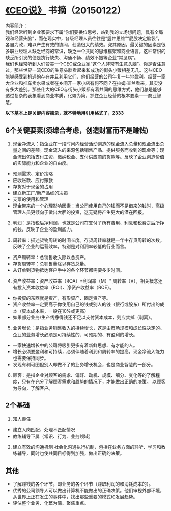 # [《CEO说》](http://product.dangdang.com/24022063.html) 书摘（20150122）

内容简介：   
我们经常听到企业家要求下属“你们要换位思考，站到我的立场想问题，具有全局观和经营头脑”，而在现实中，各级经理人员往往是“竖井思维”“屁股决定脑袋”，各自为政，难以产生有效的协同，创造很大的绩效。究其原因，最关键的因素是很多职业经理人缺乏经商的常识，缺乏一个共同的思维框架和商业语言。这种常识的缺乏所引发的便是执行缺失、沟通不畅、绩效不振等企业“常见病”。     
我们也经常听到人们赞美一个CEO或企业家“这个人非常有生意头脑”。你是否注意过，那些世界一流CEO的生意头脑看起来和成功的街头小贩相差无几。这些CEO能够感受到机遇的存在并且利用它们，他们经营的公司年复一年地盈利。经营一家大企业和推车卖水果或者在乡间开一家小店有何不同？在拉姆·查兰看来，其实没有多大差别。那些伟大的CEO与街头小贩都有着共同的思维方式，他们总是能够透过复杂的表象看到商业本质，化繁为简，抓住企业经营的根本要素——商业智慧。      

     
**以下基本上是关键内容摘录，就不特地用引用格式了，2333**    


## 6个关键要素(须综合考虑，创造财富而不是赚钱)

1. 现金净流入：指企业在一段时间内经营活动创造的现金流入总量和现金流出总量之间的差额。现金流入的来源包括销售产品、提供服务而收到的现金等；现金流出包括支付工资、缴纳税金、支付供应商的货款等。反映了企业创造价值的实际能力和企业的自由度。
- 预测需求、定价策略
- 应收账款、应付账款
- 存货对于现金的占用
- 建立新工厂/新产品线的决策
- 支票的使用和管理
- 现金带来的一个心理影响因素：当公司使用自己的钱而不是借来的钱时，高级管理人员更倾向于做出大胆的投资，这无疑将产生更大的潜在回报。

2. 利润：是指税后净利润，也就是公司在支付了所有费用、利息和税费之后所挣的钱。反映了企业的盈利能力。

3. 周转率：描述货物周转的时间长度。存货周转率就是一年中存货周转的次数。反映了企业的运营效率，特别是对利润率较低的行业而言。
- 资产周转率：总销售收入除以总资产。
- 存货周转率：总销售量除以存货总量。
- 从订单到货物抵达客户手中的各个环节都需要多少时间。

4. 资产收益率：资产收益率（ROA）=利润率（M）* 周转率（V），相关概念还有投入资本收益率（ROI）、净资产收益率（ROE）。
- 你投资的东西就是资产，有形资产、固定资产等。
- 资产收益率一定要高于你使用自己的钱或别人的钱（银行或股东）所付出的成本（资本成本率，一般在10%或更高）
- 如果部分业务/生产线挣得钱还不足以支付资本成本，则应卖掉（剥离）。

5. 业务增长：是指业务销售收入的持续增长，这是由市场规模和成长性决定的。企业的业务增长必须是可持续性的、可预期的、有盈利的增长。
- 一家快速增长中的公司将吸引更多有着新鲜思想、有才能的人。
- 增长必须要盈利和可持续，必须伴随着利润和周转率的提高，现金净流入能力也需要保持同步。
- 发现有利可图但别人却做不了的业务增长机会，也是商业智慧的一部分。

6. 顾客：是指企业对顾客的需求、偏好、动机、规模、细分、变化等的了解程度，只有在充分了解顾客需求和趋势的情况下，才能做出正确的决策。
以顾客为导向，了解客户。


## 2个基础
1. 知人善任
- 建立人岗匹配、处理不匹配情况
- 教练辅导下属（常识、行为、业务领域）

2. 建立有效的沟通机制
社会化沟通执行机制，包括在业务方面的聆听、学习和教练辅导，同时也使共同目标得到加强，做出正确的决策。


## 其他
- 了解赚钱的各个环节，即业务的各个环节（赚取利润的和消耗成本的）。
- 优秀的公司领导人可以做出计算机不能做出的正确决策。他们审视外部环境，从世界上正在发生的事件中，找出那些重要的模式和发展趋势。
- 评估整个业务、化繁为简、聚焦重点。

